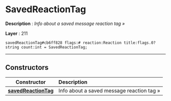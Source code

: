 # SavedReactionTag

**Description** : *Info about a saved message reaction tag »*

**Layer** : 211

```tl
savedReactionTag#cb6ff828 flags:# reaction:Reaction title:flags.0?string count:int = SavedReactionTag;
```

---

## Constructors

| Constructor | Description |
| :---: | :--- |
| [**savedReactionTag**](constructor/savedReactionTag) | Info about a saved message reaction tag » |
